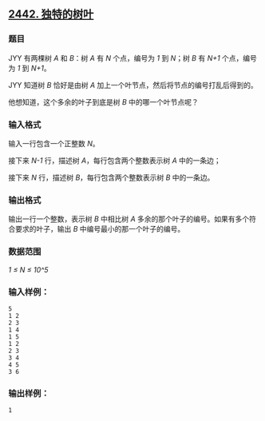 ## [2442. 独特的树叶](https://www.acwing.com/problem/content/2444/)

### 题目

JYY 有两棵树 *A* 和 *B*：树 *A* 有 *N* 个点，编号为 *1* 到 *N*；树 *B* 有 *N+1* 个点，编号为 *1* 到 *N+1*。

JYY 知道树 *B* 恰好是由树 *A* 加上一个叶节点，然后将节点的编号打乱后得到的。

他想知道，这个多余的叶子到底是树 *B* 中的哪一个叶节点呢？

### 输入格式

输入一行包含一个正整数 *N*。

接下来 *N-1* 行，描述树 *A*，每行包含两个整数表示树 *A* 中的一条边；

接下来 *N* 行，描述树 *B*，每行包含两个整数表示树 *B* 中的一条边。

### 输出格式

输出一行一个整数，表示树 *B* 中相比树 *A* 多余的那个叶子的编号。如果有多个符合要求的叶子，输出 *B* 中编号最小的那一个叶子的编号。

### 数据范围

*1 ≤ N ≤ 10^5*

### 输入样例：

```
5
1 2
2 3
1 4
1 5
1 2
2 3
3 4
4 5
3 6
```

### 输出样例：

```
1
```
